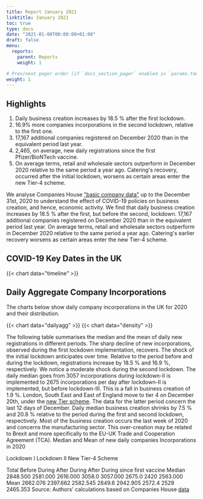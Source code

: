 ```yaml
---
title: Report January 2021
linktitle: January 2021
toc: true
type: docs
date: "2021-01-08T00:00:00+01:00"
draft: false
menu:
  reports:
    parent: Reports
    weight: 1

# Prev/next pager order (if `docs_section_pager` enabled in `params.toml`)
weight: 1
---
```


## <i class="far fa-lightbulb"></i>  Highlights
1. Daily business creation increases by 18.5 % after the first lockdown.
2. 16.9% more companies incorporations in the second lockdown, relative to the first one.
3. 17,167 additional companies registered on December 2020 than in the equivalent period last year.
4. 2,465, on average, new daily registrations since the first Pfizer/BioNTech vaccine.
5. On average terms, retail and wholesale sectors outperform in December 2020 relative to the same period a year ago. Catering's recovery, occurred after the initial lockdown, worsens as certain areas enter the new Tier-4 scheme.

We analyse Companies House ["basic company data"](http://download.companieshouse.gov.uk/en_output.html) up to the December 31st, 2020 to understand the effect of COVID-19 policies on business creation, and hence, economic activity. We find that daily business creation increases by 18.5 % after the first, but before the second, lockdown. 17,167 additional companies registered on December 2020 than in the equivalent period last year. On average terms, retail and wholesale sectors outperform in December 2020 relative to the same period a year ago. Catering's earlier recovery worsens as certain areas enter the new Tier-4 scheme.

## <i class="far fa-calendar-alt"></i>  COVID-19 Key Dates in the UK

{{< chart data="timeline" >}}

## Daily Aggregate Company Incorporations
The charts below show daily company incorporations in the UK for 2020 and their distribution.

{{< chart data="dailyagg" >}}
{{< chart data="density" >}}

The following table summarises the median and the mean of daily new registrations in different periods. The sharp decline of new incorporations, observed during the first lockdown implementation, recovers. The shock of the initial lockdown anticipates over time. Relative to the period before and during the lockdown, registrations increase by 18.5 % and 16.9 %, respectively.
We notice a moderate shock during the second lockdown. The daily median goes from 3057 incorporations during lockdown-II is implemented to 2675 incorporations per day after lockdown-II is implemented, but before lockdown-III. This is a fall in business creation of 1.9 %.
London, South East and East of England move to tier 4 on December 20th, under the [new Tier scheme](https://www.bbc.co.uk/news/uk-55379220). The data for the latter period concern the last 12 days of December. Daily median business creation shrinks by 7.5 % and 20.8 % relative to the period during the first and second lockdown, respectively. Most of the business creation occurs the last week of 2020 and concerns the manufacturing sector. This over-creation may be related to Brexit and more specifically to the EU-UK Trade and Cooperation Agreement (TCA).
Median and Mean of new daily companies Incorporations in 2020Lockdown ILockdown IINew Tier-4 SchemeTotal Before During After During After During since first vaccine Median 2848.500 2581.000 2616.000 3058.0 3057.000 2675.0 2420 2563.000 Mean 2662.076 2397.662 2582.545 2849.6 2942.905 2572.4 2529 2465.353 Source: Authors' calculations based on Companies House [data](http://download.companieshouse.gov.uk/en_output.html)


